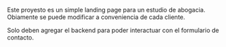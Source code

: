 Este proyesto es un simple landing page para un estudio de abogacia.
Obiamente se puede modificar a conveniencia de cada cliente.

Solo deben agregar el backend para poder interactuar con el formulario
de contacto.

